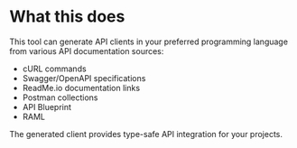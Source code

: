 # What this does

This tool can generate API clients in your preferred programming language from various API documentation sources:
- cURL commands
- Swagger/OpenAPI specifications
- ReadMe.io documentation links
- Postman collections
- API Blueprint
- RAML

The generated client provides type-safe API integration for your projects.
